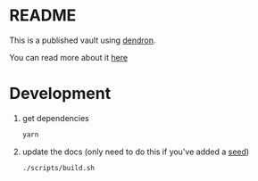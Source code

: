 # README

This is a published vault using [dendron](https://dendron.so).

You can read more about it [here](https://aws.dendron.so/)

# Development

1. get dependencies
    ```sh
    yarn 
    ```
1. update the docs (only need to do this if you've added a [seed](https:/dendron.so/notes/4fdf54ac-599e-42e7-90a5-38964913a9a7.html))
    ```sh
    ./scripts/build.sh
    ```